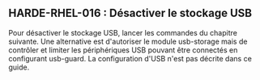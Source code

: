 ## HARDE-RHEL-016 : Désactiver le stockage USB

Pour désactiver le stockage USB, lancer les commandes du chapitre suivante.
Une alternative est d'autoriser le module usb-storage mais de contrôler et limiter les périphériques USB pouvant être connectés en configurant usb-guard. La configuration d'USB n'est pas décrite dans ce guide.

